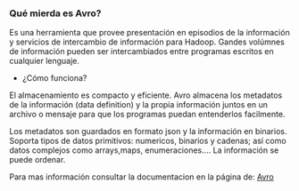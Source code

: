 ### Qué mierda es Avro?

Es una herramienta que provee presentación en episodios de la información y servicios de intercambio de información  para Hadoop. 
Gandes volúmnes de información pueden ser intercambiados entre programas escritos en cualquier lenguaje.


- ¿Cómo funciona?

El almacenamiento es compacto  y eficiente.
Avro almacena los metadatos de la información (data definition) y la  propia información juntos en un archivo o mensaje para que los programas puedan entenderlos facilmente.

Los metadatos son guardados en formato json y la información en binarios.
Soporta tipos de datos primitivos: numericos, binarios y cadenas; así como datos complejos como arrays,maps, enumeraciones.... La información se puede ordenar. 


Para mas información consultar la documentacion en la página de: [Avro](https://avro.apache.org/docs/1.7.7/spec.html#schema_primitive)


